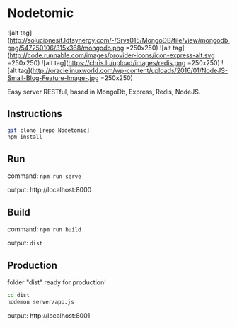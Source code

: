 
# Nodetomic

![alt tag](http://solucionesit.ldtsynergy.com/-/Srvs015/MongoDB/file/view/mongodb.png/547250106/315x368/mongodb.png =250x250)
![alt tag](http://code.runnable.com/images/provider-icons/icon-express-alt.svg =250x250)
![alt tag](https://chris.lu/upload/images/redis.png =250x250)
![alt tag](http://oraclelinuxworld.com/wp-content/uploads/2016/01/NodeJS-Small-Blog-Feature-Image-.jpg =250x250)

Easy server RESTful, based in MongoDb, Express, Redis, NodeJS.

## Instructions

```bash
git clone [repo Nodetomic]
npm install
```
## Run

command: `npm run serve`

output: http://localhost:8000

## Build

command: `npm run build`

output: `dist`

## Production

folder "dist" ready for production!

```bash
cd dist
nodemon server/app.js
```
output: http://localhost:8001
